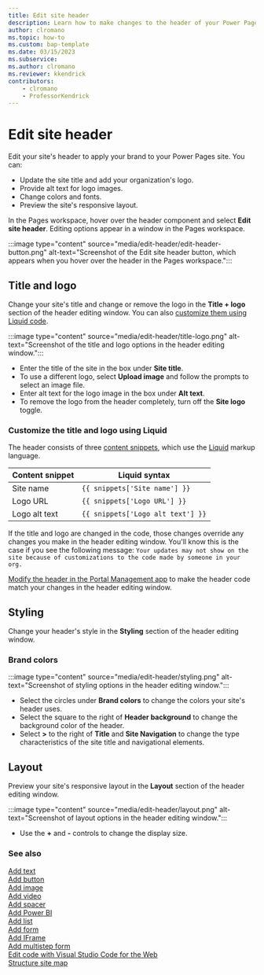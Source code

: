 ```yaml
---
title: Edit site header
description: Learn how to make changes to the header of your Power Pages site.
author: clromano
ms.topic: how-to
ms.custom: bap-template
ms.date: 03/15/2023
ms.subservice:
ms.author: clromano 
ms.reviewer: kkendrick
contributors:
    - clromano
    - ProfessorKendrick
---
```


# Edit site header

Edit your site's header to apply your brand to your Power Pages site. You can:

- Update the site title and add your organization's logo.
- Provide alt text for logo images.
- Change colors and fonts.
- Preview the site's responsive layout.

In the Pages workspace, hover over the header component and select **Edit site header**. Editing options appear in a window in the Pages workspace.

:::image type="content" source="media/edit-header/edit-header-button.png" alt-text="Screenshot of the Edit site header button, which appears when you hover over the header in the Pages workspace.":::

## Title and logo

Change your site's title and change or remove the logo in the **Title + logo** section of the header editing window. You can also [customize them using Liquid code](#customize-the-title-and-logo-using-liquid).

:::image type="content" source="media/edit-header/title-logo.png" alt-text="Screenshot of the title and logo options in the header editing window.":::<!-- EDITOR'S NOTE: Please redo the screenshot and show an example of a site title and logo alt text; for example, "Contoso company logo." -->

- Enter the title of the site in the box under **Site title**.
- To use a different logo, select **Upload image** and follow the prompts to select an image file.  
- Enter alt text for the logo image in the box under **Alt text**.  
- To remove the logo from the header completely, turn off the **Site logo** toggle.

### Customize the title and logo using Liquid

The header consists of three [content snippets](../configure/content-snippets.md), which use the [Liquid](../configure/liquid-overview.md) markup language.

|Content snippet         |Liquid syntax                        |
|------------------------|-------------------------------------|
|Site name               |```{{ snippets['Site name'] }}```        |
|Logo URL                |```{{ snippets['Logo URL'] }}```         |
|Logo alt text           |```{{ snippets['Logo alt text'] }}```   |

If the title and logo are changed in the code, those changes override any changes you make in the header editing window. You'll know this is the case if you see the following message: `Your updates may not show on the site because of customizations to the code made by someone in your org.`

[Modify the header in the Portal Management app](../known-issues.md#modifying-the-header-in-portal-management-app) to make the header code match your changes in the header editing window.

## Styling

Change your header's style in the **Styling** section of the header editing window.

### Brand colors

:::image type="content" source="media/edit-header/styling.png" alt-text="Screenshot of styling options in the header editing window.":::

- Select the circles under **Brand colors** to change the colors your site's header uses.
- Select the square to the right of **Header background** to change the background color of the header.
- Select **>** to the right of **Title** and **Site Navigation** to change the type characteristics of the site title and navigational elements.

## Layout

Preview your site's responsive layout in the **Layout** section of the header editing window.

:::image type="content" source="media/edit-header/layout.png" alt-text="Screenshot of layout options in the header editing window.":::

- Use the **+** and **-** controls to change the display size.

### See also

[Add text](add-text.md)  
[Add button](add-button.md)  
[Add image](add-image.md)  
[Add video](add-video.md)  
[Add spacer](add-spacer.md)  
[Add Power BI](add-power-bi.md)  
[Add list](add-list.md)  
[Add form](add-form.md)  
[Add IFrame](add-iframe.md)  
[Add multistep form](multistep-forms.md)  
[Edit code with Visual Studio Code for the Web](../configure/visual-studio-code-editor.md)  
[Structure site map](structure-site.md)  
